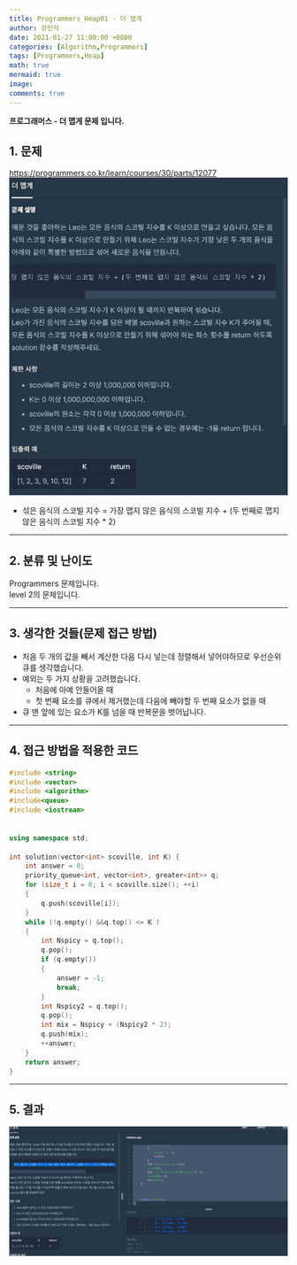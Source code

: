 ```yaml
---
title: Programmers_Heap01 - 더 맵게
author: 강민석
date: 2021-01-27 11:09:00 +0800
categories: [Algorithm,Programmers]
tags: [Programmers,Heap]
math: true
mermaid: true
image: 
comments: true
---
```


**프로그래머스 - 더 맵게 문제 입니다.**

## 1. 문제
<https://programmers.co.kr/learn/courses/30/parts/12077>
![](/assets/img/sample/Programmers/HEAP_01/Problem.JPG)  


- 섞은 음식의 스코빌 지수 = 가장 맵지 않은 음식의 스코빌 지수 + (두 번째로 맵지 않은 음식의 스코빌 지수 * 2)

-----  

## 2. 분류 및 난이도

Programmers 문제입니다.  
level 2의 문제입니다.  

-----  

## 3. 생각한 것들(문제 접근 방법)

- 처음 두 개의 값을 빼서 계산한 다음 다시 넣는데 정렬해서 넣어야하므로 우선순위 큐를 생각했습니다.
- 예외는 두 가지 상황을 고려했습니다.
    + 처음에 아예 안들어올 때
    + 첫 번째 요소를 큐에서 제거했는데 다음에 빼야할 두 번째 요소가 없을 때
- 큐 맨 앞에 있는 요소가 K를 넘을 때 반복문을 벗어납니다.

-----  

## 4. 접근 방법을 적용한 코드

```c++
#include <string>
#include <vector>
#include <algorithm>
#include<queue>
#include <iostream>


using namespace std;

int solution(vector<int> scoville, int K) {
    int answer = 0;
    priority_queue<int, vector<int>, greater<int>> q;
    for (size_t i = 0; i < scoville.size(); ++i)
    {
        q.push(scoville[i]);
    }
    while (!q.empty() &&q.top() <= K )
    {
        int Nspicy = q.top();
        q.pop();
        if (q.empty())
        {
            answer = -1;
            break;
        }
        int Nspicy2 = q.top();
        q.pop();
        int mix = Nspicy + (Nspicy2 * 2);
        q.push(mix);
        ++answer;
    }
    return answer;
}
```
-----

## 5. 결과

![](/assets/img/sample/Programmers/HEAP_01/result.JPG)











 